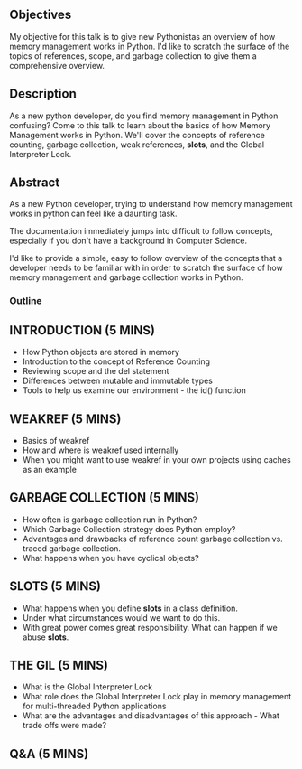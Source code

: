 ## Objectives
My objective for this talk is to give new Pythonistas an overview of how memory management works in Python. I'd like to scratch the surface of the topics of references, scope, and garbage collection to give them a comprehensive overview. 

## Description
As a new python developer, do you find memory management in Python confusing? Come to this talk to learn about the basics of how Memory Management works in Python. We'll cover the concepts of reference counting, garbage collection, weak references, __slots__, and the Global Interpreter Lock. 

## Abstract
As a new Python developer, trying to understand how memory management works in python can feel like a daunting task.

The documentation immediately jumps into difficult to follow concepts, especially if you don't have a background in Computer Science.

I'd like to provide a simple, easy to follow overview of the concepts that a developer needs to be familiar with in order to scratch the surface of how memory management and garbage collection works in Python. 

### Outline
## INTRODUCTION (5 MINS)
- How Python objects are stored in memory
- Introduction to the concept of Reference Counting
- Reviewing scope and the del statement
- Differences between mutable and immutable types
- Tools to help us examine our environment - the id() function

## WEAKREF (5 MINS)
- Basics of weakref
- How and where is weakref used internally
- When you might want to use weakref in your own projects using caches as an example

## GARBAGE COLLECTION (5 MINS)
- How often is garbage collection run in Python?
- Which Garbage Collection strategy does Python employ?
- Advantages and drawbacks of reference count garbage collection vs. traced garbage collection.
- What happens when you have cyclical objects?

## __SLOTS__ (5 MINS)
- What happens when you define __slots__ in a class definition.
- Under what circumstances would we want to do this.
- With great power comes great responsibility. What can happen if we abuse __slots__.

## THE GIL (5 MINS)
- What is the Global Interpreter Lock
- What role does the Global Interpreter Lock play in memory management for multi-threaded Python applications
- What are the advantages and disadvantages of this approach - What trade offs were made?

## Q&A (5 MINS) 

